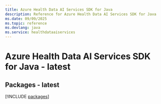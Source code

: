 ```yaml
---
title: Azure Health Data AI Services SDK for Java
description: Reference for Azure Health Data AI Services SDK for Java
ms.date: 09/09/2025
ms.topic: reference
ms.devlang: java
ms.service: healthdataaiservices
---
```

# Azure Health Data AI Services SDK for Java - latest
## Packages - latest
[!INCLUDE [packages](health-data-ai-services-index.md)]